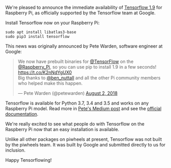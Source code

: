 We're pleased to announce the immediate availability of [Tensorflow
1.9](https://www.piwheels.org/simple/tensorflow/) for Raspberry Pi, as officially supported by the
Tensorflow team at Google.

Install Tensorflow now on your Raspberry Pi:

```
sudo apt install libatlas3-base
sudo pip3 install tensorflow
```

This news was originally announced by Pete Warden, software engineer at Google:

> We now have prebuilt binaries for
> [@TensorFlow](https://twitter.com/TensorFlow?ref_src=twsrc%5Etfw) on the
> [@Raspberry_Pi](https://twitter.com/Raspberry_Pi?ref_src=twsrc%5Etfw), so you can use pip to
> install 1.9 in a few seconds! <https://t.co/K2nNdYgUX0>\
> Big thanks to [@ben_nuttall](https://twitter.com/ben_nuttall?ref_src=twsrc%5Etfw) and all the
> other Pi community members who helped make this happen.
>
> — Pete Warden (@petewarden) [August 2,
> 2018](https://twitter.com/petewarden/status/1025110952088195072?ref_src=twsrc%5Etfw)

Tensorflow is available for Python 3.7, 3.4 and 3.5 and works on any Raspberry Pi model. Read more
in [Pete's Medium
post](https://medium.com/tensorflow/tensorflow-1-9-officially-supports-the-raspberry-pi-b91669b0aa0)
and see the [official documentation](https://www.tensorflow.org/install/install_raspbian).

We're really excited to see what people do with Tensorflow on the Raspberry Pi now that an easy
installation is available.

Unlike all other packages on piwheels at present, Tensorflow was not built by the piwheels team. It
was built by Google and submitted directly to us for inclusion.

Happy Tensorflowing!
